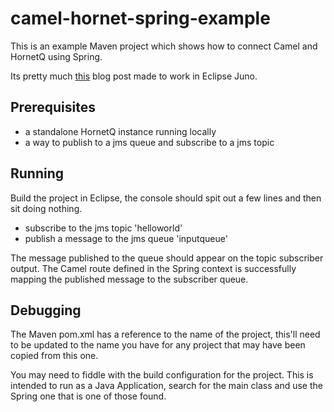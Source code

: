 # camel-hornet-spring-example

This is an example Maven project which shows how to connect Camel and HornetQ using Spring.

Its pretty much [this](http://integrationsphere.blogspot.ca/2011/07/camel-and-hornetq-as-jms-provider.html) blog post made to work in Eclipse Juno.

## Prerequisites
 - a standalone HornetQ instance running locally
 - a way to publish to a jms queue and subscribe to a jms topic
 
## Running

Build the project in Eclipse, the console should spit out a few lines and then sit doing nothing.

 - subscribe to the jms topic 'helloworld'
 - publish a message to the jms queue 'inputqueue'
 
The message published to the queue should appear on the topic subscriber output. The Camel route defined in the Spring context is successfully mapping the published message to the subscriber queue.

## Debugging

The Maven pom.xml has a reference to the name of the project, this'll need to be updated to the name you have for any project that may have been copied from this one.

You may need to fiddle with the build configuration for the project. This is intended to run as a Java Application, search for the main class and use the Spring one that is one of those found.